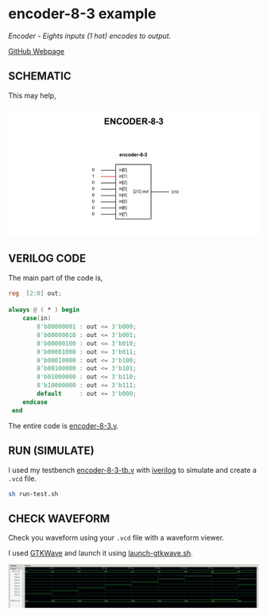 # encoder-8-3 example

_Encoder - Eights inputs (1 hot) encodes to output._

[GitHub Webpage](https://jeffdecola.github.io/my-systemverilog-examples/)

## SCHEMATIC

This may help,

![IMAGE - encoder-8-3.jpg - IMAGE](../../../docs/pics/encoder-8-3.jpg)

## VERILOG CODE

The main part of the code is,

```verilog
reg  [2:0] out;

always @ ( * ) begin
    case(in)
        8'b00000001 : out <= 3'b000;
        8'b00000010 : out <= 3'b001;
        8'b00000100 : out <= 3'b010;
        8'b00001000 : out <= 3'b011;
        8'b00010000 : out <= 3'b100;
        8'b00100000 : out <= 3'b101;
        8'b01000000 : out <= 3'b110;
        8'b10000000 : out <= 3'b111;
        default     : out <= 3'b000;
    endcase
 end
 ```

The entire code is
[encoder-8-3.v](encoder-8-3.v).

## RUN (SIMULATE)

I used my testbench
[encoder-8-3-tb.v](encoder-8-3-tb.v) with
[iverilog](https://github.com/JeffDeCola/my-cheat-sheets/tree/master/hardware/tools/simulation/iverilog-cheat-sheet)
to simulate and create a `.vcd` file.

```bash
sh run-test.sh
```

## CHECK WAVEFORM

Check you waveform using your `.vcd` file with a waveform viewer.

I used [GTKWave](https://github.com/JeffDeCola/my-cheat-sheets/tree/master/hardware/tools/simulation/gtkwave-cheat-sheet)
and launch it using
[launch-gtkwave.sh](launch-gtkwave.sh).

![encoder-8-3-waveform.jpg](../../../docs/pics/encoder-8-3-waveform.jpg)
